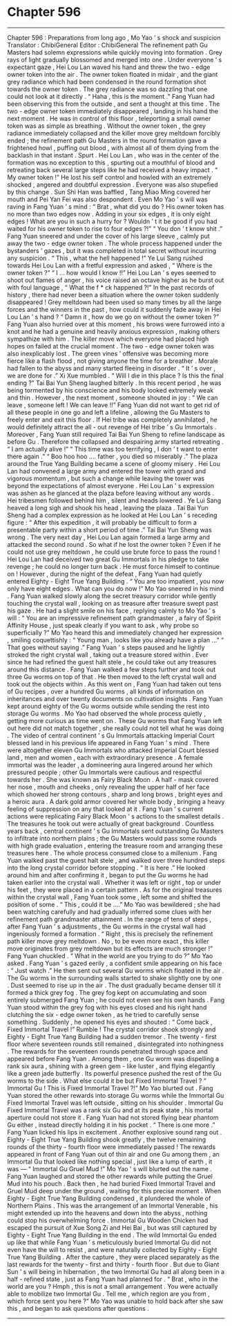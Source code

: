 
# Chapter 596


---

Chapter 596 : Preparations from long ago , Mo Yao ’ s shock and suspicion
Translator :
ChibiGeneral
Editor :
ChibiGeneral
The refinement path Gu Masters had solemn expressions while quickly moving into formation . Grey rays of light gradually blossomed and merged into one .
Under everyone ’ s expectant gaze , Hei Lou Lan waved his hand and threw the two - edge owner token into the air .
The owner token floated in midair , and the giant grey radiance which had been condensed in the round formation shot towards the owner token .
The grey radiance was so dazzling that one could not look at it directly .
“ Haha , this is the moment .” Fang Yuan had been observing this from the outside , and sent a thought at this time .
The two - edge owner token immediately disappeared , landing in his hand the next moment .
He was in control of this floor , teleporting a small owner token was as simple as breathing .
Without the owner token , the grey radiance immediately collapsed and the killer move grey meltdown forcibly ended ; the refinement path Gu Masters in the round formation gave a frightened howl , puffing out blood , with almost all of them dying from the backlash in that instant .
Spurt .
Hei Lou Lan , who was in the center of the formation was no exception to this , spurting out a mouthful of blood and retreating back several large steps like he had received a heavy impact .
“ My owner token !” He lost his self control and howled with an extremely shocked , angered and doubtful expression .
Everyone was also stupefied by this change .
Sun Shi Han was baffled , Tang Miao Ming covered her mouth and Pei Yan Fei was also despondent .
Even Mo Yao ’ s will was raving in Fang Yuan ’ s mind : “ Brat , what did you do ? His owner token has no more than two edges now . Adding in your six edges , it is only eight edges ! What are you in such a hurry for ? Wouldn ’ t it be good if you had waited for his owner token to rise to four edges ?!”
“ You don ’ t know shit .” Fang Yuan sneered and under the cover of his large sleeve , calmly put away the two - edge owner token .
The whole process happened under the bystanders ’ gazes , but it was completed in total secret without incurring any suspicion .
“ This , what the hell happened !” Ye Lui Sang rushed towards Hei Lou Lan with a fretful expression and asked , “ Where is the owner token ?”
“ I … how would I know !!” Hei Lou Lan ’ s eyes seemed to shoot out flames of anger , his voice raised an octave higher as he burst out with foul language , “ What the f * ck happened ?!”
In the past records of history , there had never been a situation where the owner token suddenly disappeared !
Grey meltdown had been used so many times by all the large forces and the winners in the past , how could it suddenly fade away in Hei Lou Lan ’ s hand ?
“ Damn it , how do we go on without the owner token ?” Fang Yuan also hurried over at this moment , his brows were furrowed into a knot and he had a genuine and heavily anxious expression , making others sympathize with him .
The killer move which everyone had placed high hopes on failed at the crucial moment . The two - edge owner token was also inexplicably lost .
The green vines ’ offensive was becoming more fierce like a flash flood , not giving anyone the time for a breather .
Morale had fallen to the abyss and many started fleeing in disorder .
“ It ’ s over , we are done for .” Xi Xue mumbled .
“ Will I die in this place ? Is this the final ending ?” Tai Bai Yun Sheng laughed bitterly . In this recent period , he was being tormented by his conscience and his body looked extremely weak and thin .
However , the next moment , someone shouted in joy : “ We can leave , someone left ! We can leave !!”
Fang Yuan did not want to get rid of all these people in one go and left a lifeline , allowing the Gu Masters to freely enter and exit this floor .
If Hei tribe was completely annihilated , he would definitely attract the all - out revenge of Hei tribe ’ s Gu Immortals .
Moreover , Fang Yuan still required Tai Bai Yun Sheng to refine landscape as before Gu .
Therefore the collapsed and despairing army started retreating .
“ I am actually alive !”
“ This time was too terrifying , I don ’ t want to enter there again .”
“ Boo hoo hoo …. father , you died so miserably .”
The plaza around the True Yang Building became a scene of gloomy misery .
Hei Lou Lan had convened a large army and entered the tower with grand and vigorous momentum , but such a change while leaving the tower was beyond the expectations of almost everyone .
Hei Lou Lan ’ s expression was ashen as he glanced at the plaza before leaving without any words .
Hei tribesmen followed behind him , silent and heads lowered .
Ye Lui Sang heaved a long sigh and shook his head , leaving the plaza .
Tai Bai Yun Sheng had a complex expression as he looked at Hei Lou Lan ’ s receding figure : “ After this expedition , it will probably be difficult to form a presentable party within a short period of time .”
Tai Bai Yun Sheng was wrong .
The very next day , Hei Lou Lan again formed a large army and attacked the second round .
So what if he lost the owner token ?
Even if he could not use grey meltdown , he could use brute force to pass the round !
Hei Lou Lan had deceived two great Gu Immortals in his pledge to take revenge ; he could no longer turn back .
He must force himself to continue on !
However , during the night of the defeat , Fang Yuan had quietly entered Eighty - Eight True Yang Building .
“ You are too impatient , you now only have eight edges . What can you do now !” Mo Yao sneered in his mind .
Fang Yuan walked slowly along the secret treasury corridor while gently touching the crystal wall , looking on as treasure after treasure swept past his gaze .
He had a slight smile on his face , replying calmly to Mo Yao ’ s will : “ You are an impressive refinement path grandmaster , a fairy of Spirit Affinity House , just speak clearly if you want to ask , why probe so superficially ?”
Mo Yao heard this and immediately changed her expression , smiling coquettishly : “ Young man , looks like you already have a plan …”
“ That goes without saying .” Fang Yuan ’ s steps paused and he lightly stroked the right crystal wall , taking out a treasure stored within .
Ever since he had refined the guest halt stele , he could take out any treasures around this distance .
Fang Yuan walked a few steps further and took out three Gu worms on top of that .
He then moved to the left crystal wall and took out the objects within .
As this went on , Fang Yuan had taken out tens of Gu recipes , over a hundred Gu worms , all kinds of information on inheritances and over twenty documents on cultivation insights .
Fang Yuan kept around eighty of the Gu worms outside while sending the rest into storage Gu worms .
Mo Yao had observed the whole process quietly , getting more curious as time went on . These Gu worms that Fang Yuan left out here did not match together , she really could not tell what he was doing .
The video of central continent ’ s Gu Immortals attacking Imperial Court blessed land in his previous life appeared in Fang Yuan ’ s mind .
There were altogether eleven Gu Immortals who attacked Imperial Court blessed land , men and women , each with extraordinary presence .
A female immortal was the leader , a domineering aura lingered around her which pressured people ; other Gu Immortals were cautious and respectful towards her .
She was known as Fairy Black Moon . A half - mask covered her nose , mouth and cheeks , only revealing the upper half of her face which showed her strong contours , sharp and long brows , bright eyes and a heroic aura . A dark gold armor covered her whole body , bringing a heavy feeling of suppression on any that looked at it .
Fang Yuan ’ s current actions were replicating Fairy Black Moon ’ s actions to the smallest details .
The treasures he took out were actually of great background . Countless years back , central continent ’ s Gu Immortals sent outstanding Gu Masters to infiltrate into northern plains ; the Gu Masters would pass some rounds with high grade evaluation , entering the treasure room and arranging these treasures here .
The whole process consumed close to a millenium .
Fang Yuan walked past the guest halt stele , and walked over three hundred steps into the long crystal corridor before stopping .
“ It is here .” He looked around him and after confirming it , began to put the Gu worms he had taken earlier into the crystal wall . Whether it was left or right , top or under his feet , they were placed in a certain pattern .
As for the original treasures within the crystal wall , Fang Yuan took some , left some and shifted the position of some .
“ This , could it be ….” Mo Yao was bewildered ; she had been watching carefully and had gradually inferred some clues with her refinement path grandmaster attainment .
In the range of tens of steps , after Fang Yuan ’ s adjustments , the Gu worms in the crystal wall had ingeniously formed a formation .
“ Right , this is precisely the refinement path killer move grey meltdown . No , to be even more exact , this killer move originates from grey meltdown but its effects are much stronger !” Fang Yuan chuckled .
“ What in the world are you trying to do ?” Mo Yao asked .
Fang Yuan ’ s gazed eerily , a confident smile appearing on his face : “ Just watch .”
He then sent out several Gu worms which floated in the air .
The Gu worms in the surrounding walls started to shake slightly one by one .
Dust seemed to rise up in the air .
The dust gradually became denser till it formed a thick grey fog .
The grey fog kept on accumulating and soon entirely submerged Fang Yuan ; he could not even see his own hands .
Fang Yuan stood within the grey fog with his eyes closed and his right hand clutching the six - edge owner token , as he tried to carefully sense something .
Suddenly , he opened his eyes and shouted : “ Come back , Fixed Immortal Travel !”
Rumble !
The crystal corridor shook strongly and Eighty - Eight True Yang Building had a sudden tremor .
The twenty - first floor where seventeen rounds still remained , disintegrated into nothingness .
The rewards for the seventeen rounds penetrated through space and appeared before Fang Yuan .
Among them , one Gu worm was dispelling a rank six aura , shining with a green gem - like luster , and flying elegantly like a green jade butterfly .
Its powerful presence pushed the rest of the Gu worms to the side .
What else could it be but Fixed Immortal Travel ?
“ Immortal Gu ! This is Fixed Immortal Travel ?!” Mo Yao blurted out .
Fang Yuan stored the other rewards into storage Gu worms while the Immortal Gu Fixed Immortal Travel was left outside , sitting on his shoulder .
Immortal Gu Fixed Immortal Travel was a rank six Gu and at its peak state , his mortal aperture could not store it .
Fang Yuan had not stored flying bear phantom Gu either , instead directly holding it in his pocket .
“ There is one more .” Fang Yuan licked his lips in excitement .
Another explosive sound rang out .
Eighty - Eight True Yang Building shook greatly , the twelve remaining rounds of the thirty - fourth floor were immediately passed !
The rewards appeared in front of Fang Yuan out of thin air and one Gu among them , an Immortal Gu that looked like nothing special , just like a lump of earth , it was —
“ Immortal Gu Gruel Mud !” Mo Yao ’ s will blurted out the name .
Fang Yuan laughed and stored the other rewards while putting the Gruel Mud into his pouch .
Back then , he had buried Fixed Immortal Travel and Gruel Mud deep under the ground , waiting for this precise moment .
When Eighty - Eight True Yang Building condensed , it plundered the whole of Northern Plains . This was the arrangement of an Immortal Venerable , his might extended up into the heavens and down into the abyss , nothing could stop his overwhelming force .
Immortal Gu Wooden Chicken had escaped the pursuit of Xue Song Zi and Hei Bai , but was still captured by Eighty - Eight True Yang Building in the end .
The wild Immortal Gu ended up like that while Fang Yuan ’ s meticulously buried Immortal Gu did not even have the will to resist , and were naturally collected by Eighty - Eight True Yang Building .
After the capture , they were placed separately as the last rewards for the twenty - first and thirty - fourth floor . But due to Giant Sun ’ s will being in hibernation , the two Immortal Gu had all along been in a half - refined state , just as Fang Yuan had planned for .
“ Brat , who in the world are you ? Hmph , this is not a small arrangement . You were actually able to mobilize two Immortal Gu . Tell me , which region are you from , which force sent you here ?” Mo Yao was unable to hold back after she saw this , and began to ask questions after questions .

---

